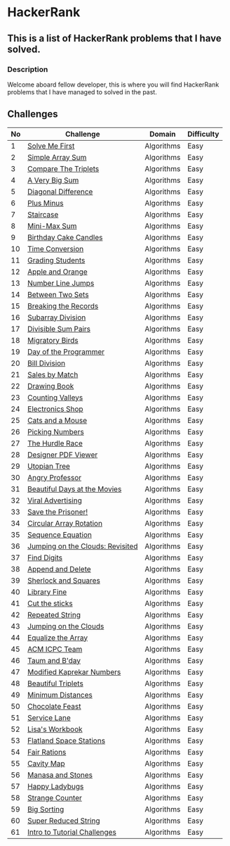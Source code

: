 # HackerRank

## This is a list of HackerRank problems that I have solved.

### Description

Welcome aboard fellow developer, this is where you will find HackerRank problems that I have managed to solved in the past.

## Challenges

| No  | Challenge                                                                                           | Domain     | Difficulty |
| --- | --------------------------------------------------------------------------------------------------- | ---------- | ---------- |
| 1   | [Solve Me First](problem_solving/algorithms/easy/solve_me_first)                                    | Algorithms | Easy       |
| 2   | [Simple Array Sum](problem_solving/algorithms/easy/simple_array_sum)                                | Algorithms | Easy       |
| 3   | [Compare The Triplets](problem_solving/algorithms/easy/compare_the_triplets)                        | Algorithms | Easy       |
| 4   | [A Very Big Sum](problem_solving/algorithms/easy/a_very_big_sum)                                    | Algorithms | Easy       |
| 5   | [Diagonal Difference](problem_solving/algorithms/easy/diagonal_difference)                          | Algorithms | Easy       |
| 6   | [Plus Minus](problem_solving/algorithms/easy/plus_minus)                                            | Algorithms | Easy       |
| 7   | [Staircase](problem_solving/algorithms/easy/staircase)                                              | Algorithms | Easy       |
| 8   | [Mini-Max Sum](problem_solving/algorithms/easy/min_max_sum)                                         | Algorithms | Easy       |
| 9   | [Birthday Cake Candles](problem_solving/algorithms/easy/birthday_cake_candles)                      | Algorithms | Easy       |
| 10  | [Time Conversion](problem_solving/algorithms/easy/time_conversion)                                  | Algorithms | Easy       |
| 11  | [Grading Students](problem_solving/algorithms/easy/grading_students)                                | Algorithms | Easy       |
| 12  | [Apple and Orange](problem_solving/algorithms/easy/apple_and_orange)                                | Algorithms | Easy       |
| 13  | [Number Line Jumps](problem_solving/algorithms/easy/number_line_jumps)                              | Algorithms | Easy       |
| 14  | [Between Two Sets](problem_solving/algorithms/easy/between_two_sets)                                | Algorithms | Easy       |
| 15  | [Breaking the Records](problem_solving/algorithms/easy/breaking_the_records)                        | Algorithms | Easy       |
| 16  | [Subarray Division](problem_solving/algorithms/easy/subarray_division)                              | Algorithms | Easy       |
| 17  | [Divisible Sum Pairs](problem_solving/algorithms/easy/divisible_sum_pairs)                          | Algorithms | Easy       |
| 18  | [Migratory Birds](problem_solving/algorithms/easy/migratory_birds)                                  | Algorithms | Easy       |
| 19  | [Day of the Programmer](problem_solving/algorithms/easy/day_of_the_programmer)                      | Algorithms | Easy       |
| 20  | [Bill Division](problem_solving/algorithms/easy/bill_division)                                      | Algorithms | Easy       |
| 21  | [Sales by Match](problem_solving/algorithms/easy/sales_by_match)                                    | Algorithms | Easy       |
| 22  | [Drawing Book](problem_solving/algorithms/easy/drawing_book)                                        | Algorithms | Easy       |
| 23  | [Counting Valleys](problem_solving/algorithms/easy/counting_valleys)                                | Algorithms | Easy       |
| 24  | [Electronics Shop](problem_solving/algorithms/easy/electronics_shop)                                | Algorithms | Easy       |
| 25  | [Cats and a Mouse](problem_solving/algorithms/easy/cats_and_a_mouse)                                | Algorithms | Easy       |
| 26  | [Picking Numbers](problem_solving/algorithms/easy/picking_numbers)                                  | Algorithms | Easy       |
| 27  | [The Hurdle Race](problem_solving/algorithms/easy/the_hurdle_race)                                  | Algorithms | Easy       |
| 28  | [Designer PDF Viewer](problem_solving/algorithms/easy/designer_pdf_viewer)                          | Algorithms | Easy       |
| 29  | [Utopian Tree](problem_solving/algorithms/easy/utopian_tree)                                        | Algorithms | Easy       |
| 30  | [Angry Professor](problem_solving/algorithms/easy/angry_professor)                                  | Algorithms | Easy       |
| 31  | [Beautiful Days at the Movies](problem_solving/algorithms/easy/beautiful_days_at_the_movies)        | Algorithms | Easy       |
| 32  | [Viral Advertising](problem_solving/algorithms/easy/viral_advertising)                              | Algorithms | Easy       |
| 33  | [Save the Prisoner!](problem_solving/algorithms/easy/save_the_prisoner)                             | Algorithms | Easy       |
| 34  | [Circular Array Rotation](problem_solving/algorithms/easy/circular_array_rotation)                  | Algorithms | Easy       |
| 35  | [Sequence Equation](problem_solving/algorithms/easy/sequence_equation)                              | Algorithms | Easy       |
| 36  | [Jumping on the Clouds: Revisited](problem_solving/algorithms/easy/jumping_on_the_clouds_revisited) | Algorithms | Easy       |
| 37  | [Find Digits](problem_solving/algorithms/easy/find_digits)                                          | Algorithms | Easy       |
| 38  | [Append and Delete](problem_solving/algorithms/easy/append_and_delete)                              | Algorithms | Easy       |
| 39  | [Sherlock and Squares](problem_solving/algorithms/easy/sherlock_and_squares)                        | Algorithms | Easy       |
| 40  | [Library Fine](problem_solving/algorithms/easy/library_fine)                                        | Algorithms | Easy       |
| 41  | [Cut the sticks](problem_solving/algorithms/easy/cut_the_sticks)                                    | Algorithms | Easy       |
| 42  | [Repeated String](problem_solving/algorithms/easy/repeated_string)                                  | Algorithms | Easy       |
| 43  | [Jumping on the Clouds](problem_solving/algorithms/easy/jumping_on_the_clouds)                      | Algorithms | Easy       |
| 44  | [Equalize the Array](problem_solving/algorithms/easy/equalize_the_array)                            | Algorithms | Easy       |
| 45  | [ACM ICPC Team](problem_solving/algorithms/easy/acm_icpc_team)                                      | Algorithms | Easy       |
| 46  | [Taum and B'day](problem_solving/algorithms/easy/taum_and_bday)                                     | Algorithms | Easy       |
| 47  | [Modified Kaprekar Numbers](problem_solving/algorithms/easy/modified_kaprekar_numbers)              | Algorithms | Easy       |
| 48  | [Beautiful Triplets](problem_solving/algorithms/easy/beautiful_triplets)                            | Algorithms | Easy       |
| 49  | [Minimum Distances](problem_solving/algorithms/easy/minimum_distances)                              | Algorithms | Easy       |
| 50  | [Chocolate Feast](problem_solving/algorithms/easy/chocolate_feast)                                  | Algorithms | Easy       |
| 51  | [Service Lane](problem_solving/algorithms/easy/service_lane)                                        | Algorithms | Easy       |
| 52  | [Lisa's Workbook](problem_solving/algorithms/easy/lisa_s_workbook)                                  | Algorithms | Easy       |
| 53  | [Flatland Space Stations](problem_solving/algorithms/easy/flatland_space_stations)                  | Algorithms | Easy       |
| 54  | [Fair Rations](problem_solving/algorithms/easy/fair_rations)                                        | Algorithms | Easy       |
| 55  | [Cavity Map](problem_solving/algorithms/easy/cavity_map)                                            | Algorithms | Easy       |
| 56  | [Manasa and Stones](problem_solving/algorithms/easy/manasa_and_stones)                              | Algorithms | Easy       |
| 57  | [Happy Ladybugs](problem_solving/algorithms/easy/happy_ladybugs)                                    | Algorithms | Easy       |
| 58  | [Strange Counter](problem_solving/algorithms/easy/strange_counter)                                  | Algorithms | Easy       |
| 59  | [Big Sorting](problem_solving/algorithms/easy/big_sorting)                                          | Algorithms | Easy       |
| 60  | [Super Reduced String](problem_solving/algorithms/easy/super_reduced_string)                        | Algorithms | Easy       |
| 61  | [Intro to Tutorial Challenges](problem_solving/algorithms/easy/intro_to_tutorial_challenges)        | Algorithms | Easy       |

